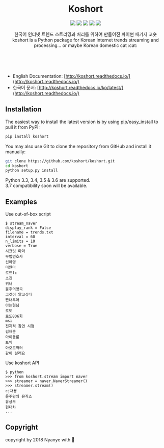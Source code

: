 <br><br>

<h1 align="center">Koshort</h1>

<p align="center">
  <a href="/LICENSE"><img src="https://img.shields.io/badge/License-GPL%20v3-blue.svg"/></a>
  <a href="https://travis-ci.org/koshort/koshort"><img src="https://travis-ci.org/koshort/koshort.svg?branch=master"/></a>
  <a href="https://koshort.readthedocs.io/"><img src="https://readthedocs.org/projects/koshort/badge/?version=latest" /></a>
  <a href="https://pypi.org/project/koshort/"><img src="https://badge.fury.io/py/koshort.svg" /></a>
  <a href="https://discord.gg/eNFUnZt"><img src="https://img.shields.io/badge/chat-discord-ff69b4.svg" /></a>  
</p>

<p align="center">
    한국어 인터넷 트렌드 스트리밍과 처리를 위하여 만들어진 파이썬 패키지 코숏<br>
    koshort is a Python package for Korean internet trends streaming and processing... or maybe Korean domestic cat :cat:
</p>

<br><br><br>

* English Documentation: [http://koshort.readthedocs.io/](http://koshort.readthedocs.io/)
* 한국어 문서: [http://koshort.readthedocs.io/ko/latest/](http://koshort.readthedocs.io/)

## Installation
The easiest way to install the latest version is by using pip/easy_install to pull it from PyPI:

```bash
pip install koshort
```

You may also use Git to clone the repository from GitHub and install it manually:

```bash
git clone https://github.com/koshort/koshort.git
cd koshort
python setup.py install
```

Python 3.3, 3.4, 3.5 & 3.6 are supported.  
3.7 compatibility soon will be available.

## Examples
Use out-of-box script
```shell
$ stream_naver
display_rank = False
filename = trends.txt
interval = 60
n_limits = 10
verbose = True
시크릿 마더
무법변호사
신아영
미얀마
로드fc
소진
위너
불후의명곡
그것이 알고싶다
짠내투어
아는형님
로또
로또806회
msi
전지적 참견 시점
김재훈
아이돌룸
토익
아오르꺼러
같이 살래요
```
Use koshort API
```shell
$ python
>>> from koshort.stream import naver
>>> streamer = naver.NaverStreamer()
>>> streamer.stream()
cj채용
온주완의 뮤직쇼
유상무
현대차
...
```

## Copyright
copyright by 2018 Nyanye with :purple_heart:
